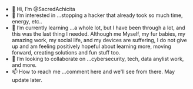 - 👋 Hi, I’m @SacredAchicita
- 👀 I’m interested in ...stopping a hacker that already took so much time, energy, etc..
- 🌱 I’m currently learning ...a whole lot, but I have been through a lot, and this was the last thing I needed. Although me Myself, my fur babies, my amazing work, my social life, and my devices are suffering, I do not give up and am feeling positively hopeful about learning more, moving forward, creating solutions and fun stuff too.  
- 💞️ I’m looking to collaborate on ...cybersecurity, tech, data anylist work, and more.
- 📫 How to reach me ...comment here and we'll see from there.  May update later. 

<!---
SacredAchicita/SacredAchicita is a ✨ special ✨ repository because its `README.md` (this file) appears on your GitHub profile.
You can click the Preview link to take a look at your changes.
--->
